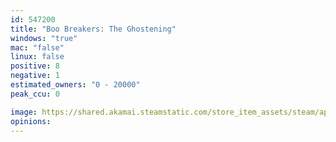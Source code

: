 ```yaml
---
id: 547200
title: "Boo Breakers: The Ghostening"
windows: "true"
mac: "false"
linux: false
positive: 8
negative: 1
estimated_owners: "0 - 20000"
peak_ccu: 0

image: https://shared.akamai.steamstatic.com/store_item_assets/steam/apps/547200/header.jpg?t=1482427111
opinions:
---
```

